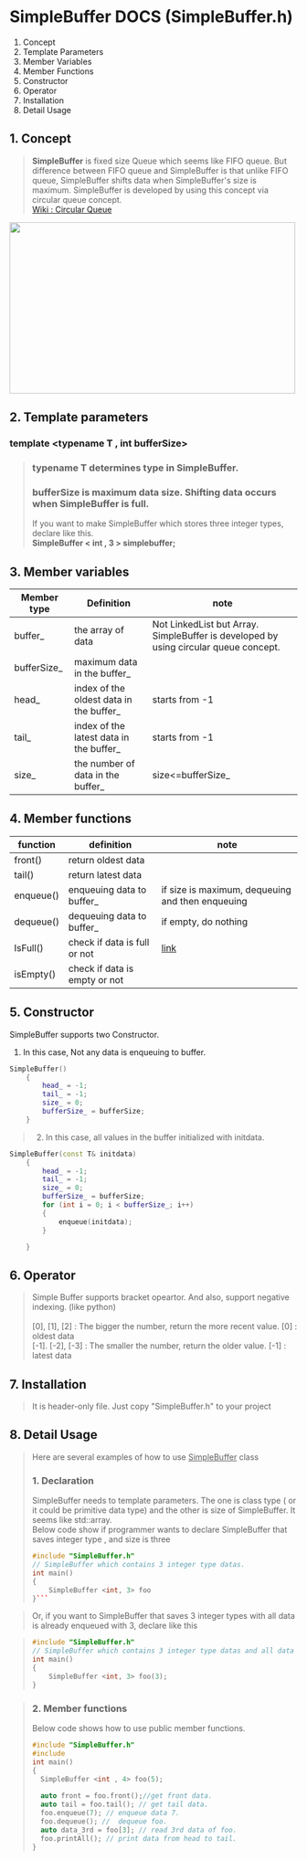 # SimpleBuffer DOCS (SimpleBuffer.h)

1. Concept
2. Template Parameters
3. Member Variables
4. Member Functions 
5. Constructor
6. Operator
7. Installation
8. Detail Usage


## 1. Concept
> **SimpleBuffer** is fixed size Queue which seems like FIFO queue. But difference between FIFO queue and SimpleBuffer is that unlike FIFO queue, SimpleBuffer shifts data when SimpleBuffer's size is maximum.
SimpleBuffer is developed by using this concept via circular queue concept.  
[Wiki : Circular Queue](https://en.wikipedia.org/wiki/Circular_buffer)

<img src="https://user-images.githubusercontent.com/7028314/169650472-868089e6-92e2-4554-a2ac-4c99e857325f.png" width="500" height="300"/>



## 2. Template parameters
### template <typename T , int bufferSize>

> ### **typename T** determines type in SimpleBuffer.<br>
> ### **bufferSize** is maximum data size. Shifting data occurs when SimpleBuffer is full.
> If you want to make SimpleBuffer which stores three integer types, declare like this.<br>
> **SimpleBuffer < int , 3 > simplebuffer;**


## 3. Member variables
|Member type|Definition|note|
|------|---|---|
|buffer_|the array of data|Not LinkedList but Array. SimpleBuffer is developed by using circular queue concept.|
|bufferSize_|maximum data in the buffer_||
|head_|index of the oldest data in the buffer_|starts from -1|
|tail_|index of the latest data in the buffer_|starts from -1|
|size_|the number of data in the buffer_|size<=bufferSize_|




## 4. Member functions

|function|definition|note|
|------|---|---|
|front()|return oldest data||
|tail()|return latest data||
|enqueue()|enqueuing data to buffer_|if size is maximum, dequeuing and then enqueuing|
|dequeue()|dequeuing data to buffer_|if empty, do nothing|
|IsFull()|check if data is full or not|[link](https://www.programiz.com/dsa/circular-queue)|
|isEmpty()|check if data is empty or not||


## 5. Constructor
SimpleBuffer supports two Constructor.


1. In this case, Not any data is enqueuing to buffer.
```cpp
SimpleBuffer()
	{
		head_ = -1;
		tail_ = -1;
		size_ = 0;
		bufferSize_ = bufferSize;
	}
```


>2. In this case, all values in the buffer initialized with initdata.
```cpp
SimpleBuffer(const T& initdata)
	{
		head_ = -1;
		tail_ = -1;
		size_ = 0;
		bufferSize_ = bufferSize;
		for (int i = 0; i < bufferSize_; i++)
		{
			enqueue(initdata);
		}

	}
```

## 6. Operator
> Simple Buffer supports bracket opeartor. And also, support negative indexing. (like python)<br><br>
> [0], [1], [2] : The bigger the number, return the more recent value. [0] : oldest data <br>
> [-1]. [-2], [-3] : The smaller the number, return the older value. [-1] : latest data

## 7. Installation

> It is header-only file. Just copy "SimpleBuffer.h" to your project

## 8. Detail Usage

> Here are several examples of how to use <u>SimpleBuffer</u> class
> ### 1. Declaration<br>
> SimpleBuffer needs to template parameters. The one is class type ( or it could be primitive data type) and the other is size of SimpleBuffer. It seems like std::array.<br> Below code show if programmer wants to declare SimpleBuffer that saves integer type , and size is three
> ```cpp
> #include "SimpleBuffer.h"
> // SimpleBuffer which contains 3 integer type datas.
> int main()
> {
>     SimpleBuffer <int, 3> foo
> }```

>Or, if you want to SimpleBuffer that saves 3 integer types with all data is already enqueued with 3, declare like this

>```cpp
> #include "SimpleBuffer.h"
> // SimpleBuffer which contains 3 integer type datas and all data is already enqueued with 3
> int main()
> {
>     SimpleBuffer <int, 3> foo(3);
> }

> ### 2. Member functions
> Below code shows how to use public member functions.
> ```cpp
> #include "SimpleBuffer.h"
> #include 
> int main()
> {
>   SimpleBuffer <int , 4> foo(5);
>  
>   auto front = foo.front();//get front data.
>   auto tail = foo.tail(); // get tail data.
>   foo.enqueue(7); // enqueue data 7.
>   foo.dequeue(); //  dequeue foo.
>   auto data_3rd = foo[3]; // read 3rd data of foo.
>   foo.printAll(); // print data from head to tail.
> }
> ```


